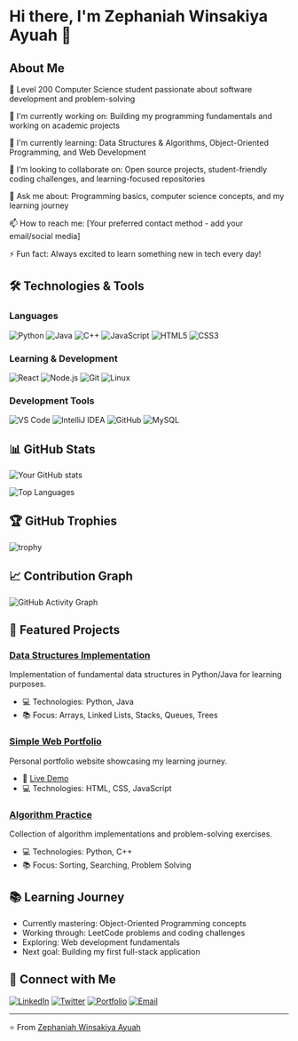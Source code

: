 # Hi there, I'm Zephaniah Winsakiya Ayuah 👋

## About Me
🌟 Level 200 Computer Science student passionate about software development and problem-solving

🔭 I'm currently working on: Building my programming fundamentals and working on academic projects

🌱 I'm currently learning: Data Structures & Algorithms, Object-Oriented Programming, and Web Development

👯 I'm looking to collaborate on: Open source projects, student-friendly coding challenges, and learning-focused repositories

💬 Ask me about: Programming basics, computer science concepts, and my learning journey

📫 How to reach me: [Your preferred contact method - add your email/social media]

⚡ Fun fact: Always excited to learn something new in tech every day!

## 🛠️ Technologies & Tools

### Languages
![Python](https://img.shields.io/badge/-Python-3776AB?style=flat-square&logo=python&logoColor=white)
![Java](https://img.shields.io/badge/-Java-007396?style=flat-square&logo=java&logoColor=white)
![C++](https://img.shields.io/badge/-C++-00599C?style=flat-square&logo=c%2B%2B&logoColor=white)
![JavaScript](https://img.shields.io/badge/-JavaScript-F7DF1E?style=flat-square&logo=javascript&logoColor=black)
![HTML5](https://img.shields.io/badge/-HTML5-E34F26?style=flat-square&logo=html5&logoColor=white)
![CSS3](https://img.shields.io/badge/-CSS3-1572B6?style=flat-square&logo=css3&logoColor=white)

### Learning & Development
![React](https://img.shields.io/badge/-React-61DAFB?style=flat-square&logo=react&logoColor=black)
![Node.js](https://img.shields.io/badge/-Node.js-339933?style=flat-square&logo=node.js&logoColor=white)
![Git](https://img.shields.io/badge/-Git-F05032?style=flat-square&logo=git&logoColor=white)
![Linux](https://img.shields.io/badge/-Linux-FCC624?style=flat-square&logo=linux&logoColor=black)

### Development Tools
![VS Code](https://img.shields.io/badge/-VS%20Code-007ACC?style=flat-square&logo=visual-studio-code&logoColor=white)
![IntelliJ IDEA](https://img.shields.io/badge/-IntelliJ%20IDEA-000000?style=flat-square&logo=intellij-idea&logoColor=white)
![GitHub](https://img.shields.io/badge/-GitHub-181717?style=flat-square&logo=github&logoColor=white)
![MySQL](https://img.shields.io/badge/-MySQL-4479A1?style=flat-square&logo=mysql&logoColor=white)

## 📊 GitHub Stats

![Your GitHub stats](https://github-readme-stats.vercel.app/api?username=YourUsername&show_icons=true&theme=radical)

![Top Languages](https://github-readme-stats.vercel.app/api/top-langs/?username=YourUsername&layout=compact&theme=radical)

## 🏆 GitHub Trophies
![trophy](https://github-profile-trophy.vercel.app/?username=YourUsername&theme=radical)

## 📈 Contribution Graph
![GitHub Activity Graph](https://activity-graph.herokuapp.com/graph?username=YourUsername&theme=radical)

## 🚀 Featured Projects

### [Data Structures Implementation](https://github.com/YourUsername/data-structures)
Implementation of fundamental data structures in Python/Java for learning purposes.
- 💻 Technologies: Python, Java
- 📚 Focus: Arrays, Linked Lists, Stacks, Queues, Trees

### [Simple Web Portfolio](https://github.com/YourUsername/portfolio)
Personal portfolio website showcasing my learning journey.
- 🔗 [Live Demo](https://your-demo-link.com)
- 💻 Technologies: HTML, CSS, JavaScript

### [Algorithm Practice](https://github.com/YourUsername/algorithms)
Collection of algorithm implementations and problem-solving exercises.
- 💻 Technologies: Python, C++
- 📚 Focus: Sorting, Searching, Problem Solving

## 📚 Learning Journey
<!-- BLOG-POST-LIST:START -->
- Currently mastering: Object-Oriented Programming concepts
- Working through: LeetCode problems and coding challenges  
- Exploring: Web development fundamentals
- Next goal: Building my first full-stack application
<!-- BLOG-POST-LIST:END -->

## 🤝 Connect with Me

[![LinkedIn](https://img.shields.io/badge/-LinkedIn-0077B5?style=flat-square&logo=linkedin&logoColor=white)](https://linkedin.com/in/yourprofile)
[![Twitter](https://img.shields.io/badge/-Twitter-1DA1F2?style=flat-square&logo=twitter&logoColor=white)](https://twitter.com/yourhandle)
[![Portfolio](https://img.shields.io/badge/-Portfolio-000000?style=flat-square&logo=react&logoColor=white)](https://yourportfolio.com)
[![Email](https://img.shields.io/badge/-Email-D14836?style=flat-square&logo=gmail&logoColor=white)](mailto:your.email@example.com)

---

⭐️ From [Zephaniah Winsakiya Ayuah](https://github.com/YourUsername)

